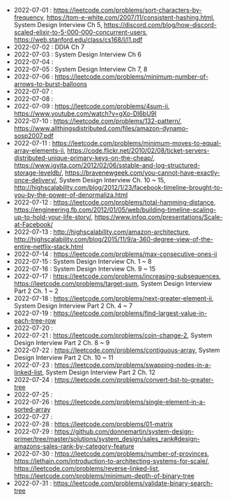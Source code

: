 
* 2022-07-01 : https://leetcode.com/problems/sort-characters-by-frequency, https://tom-e-white.com/2007/11/consistent-hashing.html, System Design Interview Ch 5, https://discord.com/blog/how-discord-scaled-elixir-to-5-000-000-concurrent-users, https://web.stanford.edu/class/cs168/l/l1.pdf
* 2022-07-02 : DDIA Ch 7
* 2022-07-03 : System Design Interview Ch 6
* 2022-07-04 : 
* 2022-07-05 : System Design Interview Ch 7, 8
* 2022-07-06 : https://leetcode.com/problems/minimum-number-of-arrows-to-burst-balloons
* 2022-07-07 :
* 2022-07-08 : 
* 2022-07-09 : https://leetcode.com/problems/4sum-ii, https://www.youtube.com/watch?v=gXo-Dl6bU9I
* 2022-07-10 : https://leetcode.com/problems/132-pattern/, https://www.allthingsdistributed.com/files/amazon-dynamo-sosp2007.pdf
* 2022-07-11 : https://leetcode.com/problems/minimum-moves-to-equal-array-elements-ii, https://code.flickr.net/2010/02/08/ticket-servers-distributed-unique-primary-keys-on-the-cheap/, https://www.igvita.com/2012/02/06/sstable-and-log-structured-storage-leveldb/, https://bravenewgeek.com/you-cannot-have-exactly-once-delivery/, System Design Interview Ch. 10 ~ 15, http://highscalability.com/blog/2012/1/23/facebook-timeline-brought-to-you-by-the-power-of-denormaliza.html
* 2022-07-12 : https://leetcode.com/problems/total-hamming-distance, https://engineering.fb.com/2012/01/05/web/building-timeline-scaling-up-to-hold-your-life-story/, https://www.infoq.com/presentations/Scale-at-Facebook/
* 2022-07-13 : http://highscalability.com/amazon-architecture, http://highscalability.com/blog/2015/11/9/a-360-degree-view-of-the-entire-netflix-stack.html
* 2022-07-14 : https://leetcode.com/problems/max-consecutive-ones-ii
* 2022-07-15 : System Design Interview Ch. 1 ~ 8
* 2022-07-16 : System Design Interview Ch. 9 ~ 15
* 2022-07-17 : https://leetcode.com/problems/increasing-subsequences, https://leetcode.com/problems/target-sum, System Design Interview Part 2 Ch. 1 ~ 2
* 2022-07-18 : https://leetcode.com/problems/next-greater-element-ii, System Design Interview Part 2 Ch. 4 ~ 7
* 2022-07-19 : https://leetcode.com/problems/find-largest-value-in-each-tree-row
* 2022-07-20 : 
* 2022-07-21 : https://leetcode.com/problems/coin-change-2, System Design Interview Part 2 Ch. 8 ~ 9
* 2022-07-22 : https://leetcode.com/problems/contiguous-array, System Design Interview Part 2 Ch. 10 ~ 11
* 2022-07-23 : https://leetcode.com/problems/swapping-nodes-in-a-linked-list, System Design Interview Part 2 Ch. 12
* 2022-07-24 : https://leetcode.com/problems/convert-bst-to-greater-tree
* 2022-07-25 : 
* 2022-07-26 : https://leetcode.com/problems/single-element-in-a-sorted-array
* 2022-07-27 : 
* 2022-07-28 : https://leetcode.com/problems/01-matrix
* 2022-07-29 : https://github.com/donnemartin/system-design-primer/tree/master/solutions/system_design/sales_rank#design-amazons-sales-rank-by-category-feature
* 2022-07-30 : https://leetcode.com/problems/number-of-provinces, https://lethain.com/introduction-to-architecting-systems-for-scale/, https://leetcode.com/problems/reverse-linked-list, https://leetcode.com/problems/minimum-depth-of-binary-tree
* 2022-07-31 : https://leetcode.com/problems/validate-binary-search-tree
